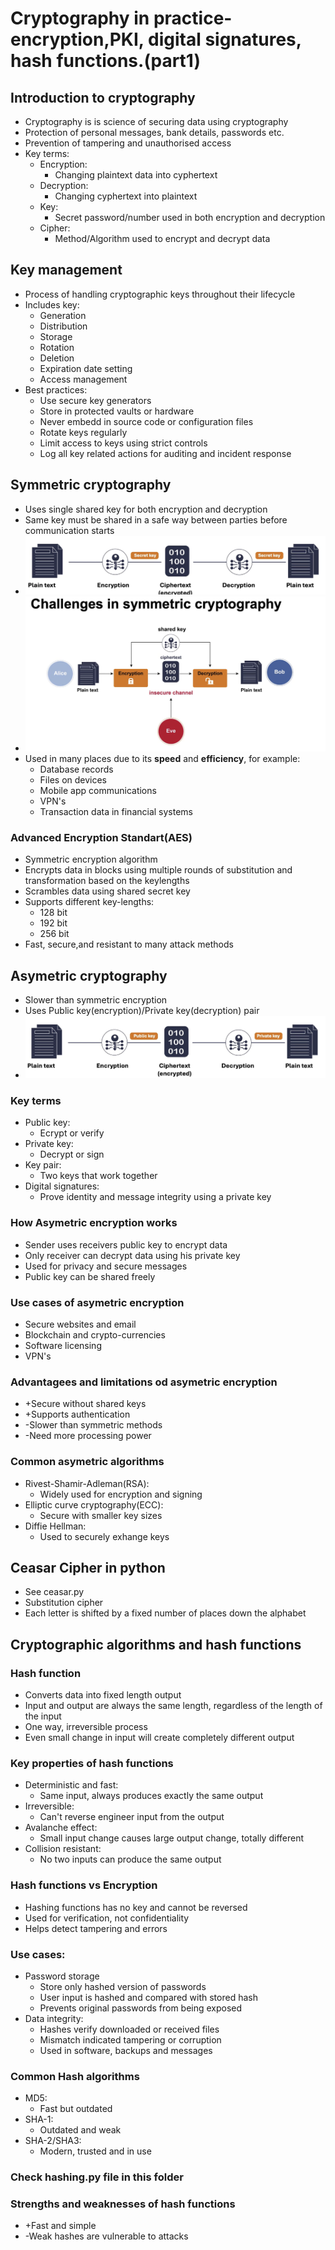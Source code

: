 # Cryptography in practice-encryption,PKI, digital signatures, hash functions.(part1)
## Introduction to cryptography
- Cryptography is is science of securing data using cryptography
- Protection of personal messages, bank details, passwords etc.
- Prevention of tampering and unauthorised access
- Key terms:
    - Encryption:
        - Changing plaintext data into cyphertext
    - Decryption:
        - Changing cyphertext into plaintext
    - Key:
        - Secret password/number used in both encryption and decryption
    - Cipher:
        - Method/Algorithm used to encrypt and decrypt data

## Key management
- Process of handling cryptographic keys throughout their lifecycle
- Includes key:
    - Generation
    - Distribution
    - Storage 
    - Rotation
    - Deletion
    - Expiration date setting
    - Access management
- Best practices:
    - Use secure key generators
    - Store in protected vaults or hardware
    - Never embedd in source code or configuration files
    - Rotate keys regularly
    - Limit access to keys using strict controls
    - Log all key related actions for auditing and incident response

## Symmetric cryptography
- Uses single shared key for both encryption and decryption
- Same key must be shared in a safe way between parties before communication starts
- ![alt text](image.png)
- ![alt text](image-2.png)
- Used in many places due to its **speed** and **efficiency**, for example:  
    - Database records
    - Files on devices
    - Mobile app communications
    - VPN's
    - Transaction data in financial systems




### Advanced Encryption Standart(AES)
- Symmetric encryption algorithm
- Encrypts data in blocks using multiple rounds of substitution and transformation based on the keylengths
- Scrambles data using shared secret key
- Supports different key-lengths:
    - 128 bit
    - 192 bit
    - 256 bit
- Fast, secure,and resistant to many attack methods

## Asymetric cryptography
- Slower than symmetric encryption
- Uses Public key(encryption)/Private key(decryption) pair
- ![alt text](image-1.png)

### Key terms
- Public key:
    - Ecrypt or verify
- Private key:
    - Decrypt or sign
- Key pair:
    - Two keys that work together
- Digital signatures:
    - Prove identity and message integrity using a private key

### How Asymetric encryption works
- Sender uses receivers public key to encrypt data
- Only receiver can decrypt data using his private key
- Used for privacy and secure messages
- Public key can be shared freely

### Use cases of asymetric encryption
- Secure websites and email
- Blockchain and crypto-currencies
- Software licensing
- VPN's

### Advantagees and limitations od asymetric encryption
- +Secure without shared keys
- +Supports authentication
- -Slower than symmetric methods
- -Need more processing power

### Common asymetric algorithms
- Rivest-Shamir-Adleman(RSA):
    - Widely used for encryption and signing
- Elliptic curve cryptography(ECC):
    - Secure with smaller key sizes
- Diffie Hellman:
    - Used to securely exhange keys

## Ceasar Cipher in python
- See ceasar.py
- Substitution cipher
- Each letter is shifted by a fixed number of places down the alphabet

## Cryptographic algorithms and hash functions
### Hash function
- Converts data into fixed length output
- Input and output are always the same length, regardless of the length of the input
- One way, irreversible process
- Even small change in input will create completely different output

### Key properties of hash functions
- Deterministic and fast:
    - Same input, always produces exactly the same output
- Irreversible:
    - Can't reverse engineer input from the output
- Avalanche effect:
    - Small input change causes large output change, totally different
- Collision resistant:
    - No two inputs can produce the same output

### Hash functions vs Encryption
- Hashing functions has no key and cannot be reversed
- Used for verification, not confidentiality
- Helps detect tampering and errors

### Use cases: 
- Password storage
    - Store only hashed version of passwords
    - User input is hashed and compared with stored hash
    - Prevents original passwords from being exposed
- Data integrity:
    - Hashes verify downloaded or received files
    - Mismatch indicated tampering or corruption
    - Used in software, backups and messages

### Common Hash algorithms
- MD5:
    - Fast but outdated
- SHA-1:
    - Outdated and weak
- SHA-2/SHA3:
    - Modern, trusted and in use


### **Check hashing.py file in this folder**

### Strengths and weaknesses of hash functions
- +Fast and simple
- -Weak hashes are vulnerable to attacks